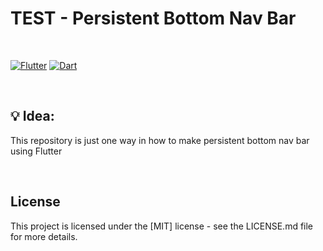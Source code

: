 # TEST - Persistent Bottom Nav Bar


<br>

[![Flutter](https://amandacleto.github.io/images-for-projects/public/images/github-readme/icon-flutter.svg)](https://flutter.dev/)
[![Dart](https://amandacleto.github.io/images-for-projects/public/images/github-readme/icon-dart.svg)](https://dart.dev/)

<br>

## 💡 Idea:
This repository is just one way in how to make persistent bottom nav bar using Flutter

<br>

## License
This project is licensed under the [MIT] license - see the LICENSE.md file for more details.
